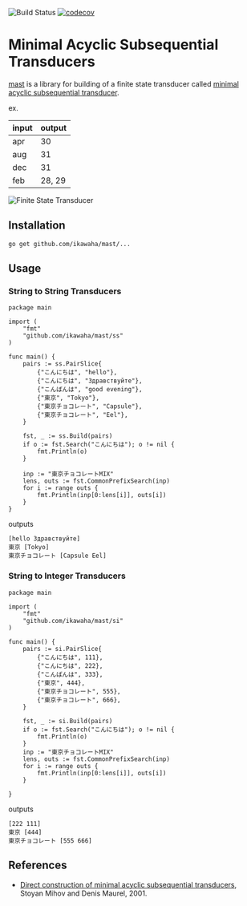 ![Build Status](https://github.com/ikawaha/mast/workflows/Go/badge.svg)
[![codecov](https://codecov.io/gh/ikawaha/mast/branch/master/graph/badge.svg)](https://codecov.io/gh/ikawaha/mast)



# Minimal Acyclic Subsequential Transducers

[mast](http://github.com/ikawaha/mast) is a library for building of a finite state transducer called [minimal acyclic subsequential transducer](http://citeseerx.ist.psu.edu/viewdoc/download;jsessionid=CD58961193540FBC807D500663EFD451?doi=10.1.1.24.3698&rep=rep1&type=pdf).

ex. 

|input|output|
|:---|:---|
|apr|30|
|aug|31|
|dec|31|
|feb|28, 29|

![Finite State Transducer](https://github.com/ikawaha/mast/wiki/images/fst_sample_01.png)

## Installation

```
go get github.com/ikawaha/mast/...
```

## Usage

### String to String Transducers

```
package main

import (
    "fmt"
    "github.com/ikawaha/mast/ss"
)

func main() {
    pairs := ss.PairSlice{
        {"こんにちは", "hello"},
        {"こんにちは", "Здравствуйте"},
        {"こんばんは", "good evening"},
        {"東京", "Tokyo"},
        {"東京チョコレート", "Capsule"},
        {"東京チョコレート", "Eel"},
    }

    fst, _ := ss.Build(pairs)
    if o := fst.Search("こんにちは"); o != nil {
        fmt.Println(o)
    }

    inp := "東京チョコレートMIX"
    lens, outs := fst.CommonPrefixSearch(inp)
    for i := range outs {
        fmt.Println(inp[0:lens[i]], outs[i])
    }
}
```

outputs

```
[hello Здравствуйте]
東京 [Tokyo]
東京チョコレート [Capsule Eel]
```

### String to Integer Transducers

```
package main

import (
    "fmt"
    "github.com/ikawaha/mast/si"
)

func main() {
    pairs := si.PairSlice{
        {"こんにちは", 111},
        {"こんにちは", 222},
        {"こんばんは", 333},
        {"東京", 444},
        {"東京チョコレート", 555},
        {"東京チョコレート", 666},
    }

    fst, _ := si.Build(pairs)
    if o := fst.Search("こんにちは"); o != nil {
        fmt.Println(o)
    }
    inp := "東京チョコレートMIX"
    lens, outs := fst.CommonPrefixSearch(inp)
    for i := range outs {
        fmt.Println(inp[0:lens[i]], outs[i])
    }

}
```

outputs

```
[222 111]
東京 [444]
東京チョコレート [555 666]
```

## References
* [Direct construction of minimal acyclic subsequential transducers](http://citeseerx.ist.psu.edu/viewdoc/download;jsessionid=CD58961193540FBC807D500663EFD451?doi=10.1.1.24.3698&rep=rep1&type=pdf), Stoyan Mihov and Denis Maurel, 2001.

